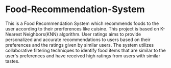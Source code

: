 # Food-Recommendation-System
This is a Food Recommendation System which recommends foods to the user according to their prerferences like cuisine.
This project is based on K-Nearest Neighbors(KNN) algorithm.
User ratings aims to provide personalized and accurate recommendations to users based on their preferences and the ratings given by similar users. 
The system utilizes collaborative filtering techniques to identify food items that are similar to the user's preferences and have received high ratings from users with similar tastes.
